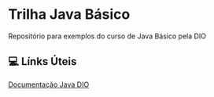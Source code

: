 # Trilha Java Básico
Repositório para exemplos do curso de Java Básico pela DIO

## 💻 Línks Úteis
[Documentação Java DIO](https://felipe-silva-aguiar.gitbook.io/dio-java/gitbook/summary)

